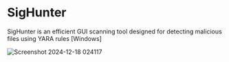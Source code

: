 # SigHunter
SigHunter is an efficient GUI scanning tool designed for detecting malicious files using YARA rules [Windows]


![Screenshot 2024-12-18 024117](https://github.com/user-attachments/assets/f39f8cbe-ed9c-43f2-b4b9-5aa9ff6561bd)

